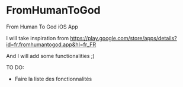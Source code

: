 # FromHumanToGod
From Human To God iOS App

I will take inspiration from https://play.google.com/store/apps/details?id=fr.fromhumantogod.app&hl=fr_FR

And I will add some functionalities ;)

TO DO:
  + Faire la liste des fonctionnalités
